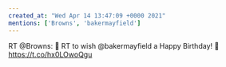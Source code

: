 ```yaml
---
created_at: "Wed Apr 14 13:47:09 +0000 2021"
mentions: ['Browns', 'bakermayfield']
---
```


RT @Browns: 🎉 RT to wish @bakermayfield a Happy Birthday! 🎉 https://t.co/hx0LOwoQgu